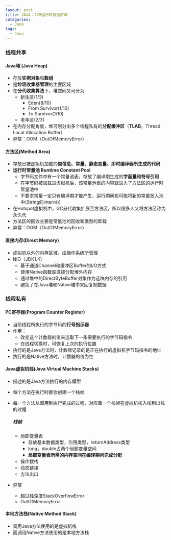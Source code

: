 ```yaml
---
layout: post
title: JAVA：JVM运行时数据区域
categories:
  - JAVA
tags:
  - Java
---
```

### 线程共享

#### Java堆 (Java Heap)

- 存放**实例对象**和**数组**
- 是**垃圾收集器管理**的主要区域
- 在**分代收集算法**下，堆空间又可分为
  - 新生区(1/3)
    - Eden(8/10)
    - From Survivor(1/10)
    - To Survivor(1/10)
  - 老年区(2/3)
- 在内存分配角度，堆可划分出多个线程私有的**分配缓冲区**（**TLAB**，Thread Local Allocation Buffer）
- 异常：OOM（OutOfMemoryError）

#### 方法区(Method Area)

- 存放已被虚拟机加载的**类信息、常量、静态变量、即时编译器所生成的代码**
- **运行时常量池 Runtime Constant Pool**
  - 字节码文件中有一个常量池表，存放了编译期生成的**字面量和符号引用**
  - 在字节码被加载进虚拟机后，该常量池表的内容就进入了方法区的运行时常量池中
  - 不要求常量一定只有编译期才能产生，运行期间也可能将新的常量放入池中(String的intern())
- 在Hotspot虚拟机中，GC分代收集扩展至方法区，所以很多人又将方法区称为永久代
- 方法区的回收主要是常量池的回收和类型的卸载
- 异常：OOM（OutOfMemoryError）

#### 直接内存(Direct Memory)

- 虚拟机以外的内存区域，由操作系统所管理
- NIO（JDK1.4）
  - 基于通道Channel和缓冲区Buffer的I/O方式
  - 使用Native函数库直接分配堆外内存
  - 通过堆中的DirectByteBuffer对象作为这块内存的引用
  - 避免了在Java堆和Native堆中来回复制数据

### 线程私有

#### PC寄存器(Program Counter Register)

- 当前线程所执行的字节码的**行号指示器**
- 作用：
  - 改变这个计数器的值来选取下一条需要执行的字节码指令
  - 在线程切换时，可恢复上次的执行位置
- 执行的是Java方法时，计数器记录的是正在执行的虚拟机字节码指令的地址
- 执行的是Native方法时，计数器的值为空

#### Java虚拟机栈(Java Virtual Machine Stacks)

- 描述的是Java方法执行的内存模型

- 每个方法在执行时都会创建一个栈帧

- 每一个方法从调用到执行完成的过程，对应着一个栈帧在虚拟机栈入栈到出栈的过程

  ##### 栈帧

  - 局部变量表
    - 存放基本数据类型，引用类型，returnAddress类型
    - long，double占两个局部变量空间
    - **局部变量表所需的内存空间在编译期间完成分配**
  - 操作数栈
  - 动态链接
  - 方法出口

- 异常

  - 超过栈深度StackOverflowError
  - OutOfMemoryError

#### 本地方法栈(Native Method Stack)

- 调用Java方法使用的是虚拟机栈
- 而调用Native方法使用的是本地方法栈